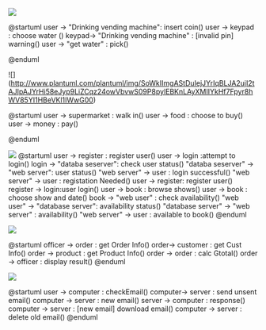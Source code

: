 ![](http://www.plantuml.com/plantuml/img/VOun3eCm34LtJc5bAaClm80OUekAmKeii09Eb1WgReyHKjMfauV_tfE7gbXqMvTcgrJWsODx5PR8Ci5E4gwxefzPo7N0Of22JooFzcj4EZ86wC3FALM23weD1jp3twPPRvOT5mwGMKQJYnZmatSJwTsywCm-sjWC5hAtJm00)

@startuml
user -> "Drinking vending machine": insert coin()
user -> keypad : choose water ()
keypad-> "Drinking vending machine" : [invalid pin] warning()
user -> "get water" : pick()

@enduml





![]
(http://www.plantuml.com/plantuml/img/SoWkIImgAStDuIejJYrIqBLJA2ujI2tAJIpAJYrHi58eJyp9LiZCqz24owVbvwS09P8pylEBKnLAyXMIIYkHf7Fpyr8hWV85YI1HBeVKl1IWwG00)

@startuml
user -> supermarket : walk in()
user -> food : choose to buy()
user -> money : pay()

@enduml


![](http://www.plantuml.com/plantuml/img/TP9Dai8W48Ntdg8hArtC1LXCUOAv0pyzXXB35DreUVjfI4XIegiGtlSQtalEn3fnleL39apmzGq9BvvOrcfR5kruMf4GBtu2fPdnziV0STuvdk0mIy8CJhCs6WZ5TCSqAB0ZsckT1N8gPvAH7LQz3pImsbuCEwsmLLNBbIXRYqI_ENmcvr2QVPpW1z6XsoLhYVliwtlBhwfd2RuEC35UvH2JueCGQ9H7hzennaK5FJcG3b2eghRunJ90AqtVjG_Q-E3vsQBDn5PrcTWws_DTsHluMZQejoVr9IvKmFBnoxq5FUFav4Vw1m00)
@startuml
user -> register : register user()
user -> login :attempt to login() 
login -> "databa seserver": check user status()
"databa seserver" -> "web server": user status()
"web server" -> user : login successful()
"web server" -> user : registation Needed()
user -> register: register user()
register -> login:user login()
user -> book : browse shows()
user -> book : choose show and date()
book -> "web user" : check availability()
"web user" -> "database server": availability status()
"database server" -> "web server" : availability()
"web server" -> user : available to book()
@enduml

![](http://www.plantuml.com/plantuml/img/SoWkIImgAStDuSfFIyjCJYrIqBLJo2zA0JAi5D9JInJymMpFlBHy3Kqki0HGGN9fSKb-BboDCv2BeWHaI45HVaffSWbKIG2KXwuAPbLoOawoWdj9VabY3eeqr55M2YcPnGKvYPKAHQd5fJabG3KEgNafG7S30000)

@startuml
officer -> order : get Order Info()
order-> customer : get Cust Info()
order -> product : get Product Info()
order -> order : calc Gtotal()
order -> officer : display result()
@enduml

![](http://www.plantuml.com/plantuml/img/SoWkIImgAStDuIejJYrIqBLJICxFBIWj0RAj598pKfEpNNCJCtCqDBbWua0bG9LbO0N5gNaf2gLvGAf48HLDdGAomhpKShW2g22gLKMfnGNvG8Dm6H0DDo5M8IM_F2ydFp45lvKfgJcf9QaA-Ja8TGv0vmAz2W00)

@startuml
user -> computer : checkEmail()
computer-> server : send unsent email()
computer -> server : new email()
server -> computer : response()
computer -> server : [new email] download email()
computer -> server : delete old email()
@enduml


